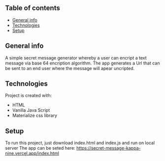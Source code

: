 ## Table of contents
* [General info](#general-info)
* [Technologies](#technologies)
* [Setup](#setup)

## General info
A simple secret message generator whereby a user can encript a text message via base 64 encription algorithm. The app generates a Url that can be sent to an end user where the message will apear uncripted.
	
## Technologies
Project is created with:
* HTML
* Vanilla Java Script
* Materialize css library
	
## Setup
To run this project, just download index.html and index.js and run on local server
The app can be seted here: https://secret-message-kappa-nine.vercel.app/index.html
